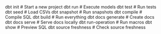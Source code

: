 dbt init                  # Start a new project
dbt run                   # Execute models
dbt test                  # Run tests
dbt seed                  # Load CSVs
dbt snapshot              # Run snapshots
dbt compile               # Compile SQL
dbt build                 # Run everything
dbt docs generate         # Create docs
dbt docs serve            # Serve docs locally
dbt run-operation <macro> # Run macros
dbt show                  # Preview SQL
dbt source freshness      # Check source freshness
